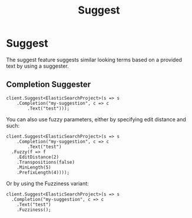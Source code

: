 ﻿---
template: layout.jade
title: Suggest
menusection: search
menuitem: suggest
---

# Suggest
The suggest feature suggests similar looking terms based on a provided text by using a suggester.

## Completion Suggester

	client.Suggest<ElasticSearchProject>(s => s
		.Completion("my-suggestion", c => c
			.Text("test")));

You can also use fuzzy parameters, either by specifying edit distance and such:

	client.Suggest<ElasticSearchProject>(s => s
		.Completion("my-suggestion", c => c
			.Text("test")
      .Fuzzy(f => f
        .EditDistance(2)
        .Transpositions(false)
        .MinLength(5)
        .PrefixLength(4))));

Or by using the Fuzziness variant:

    client.Suggest<ElasticSearchProject>(s => s
      .Completion("my-suggestion", c => c
        .Text("test")
        .Fuzziness();